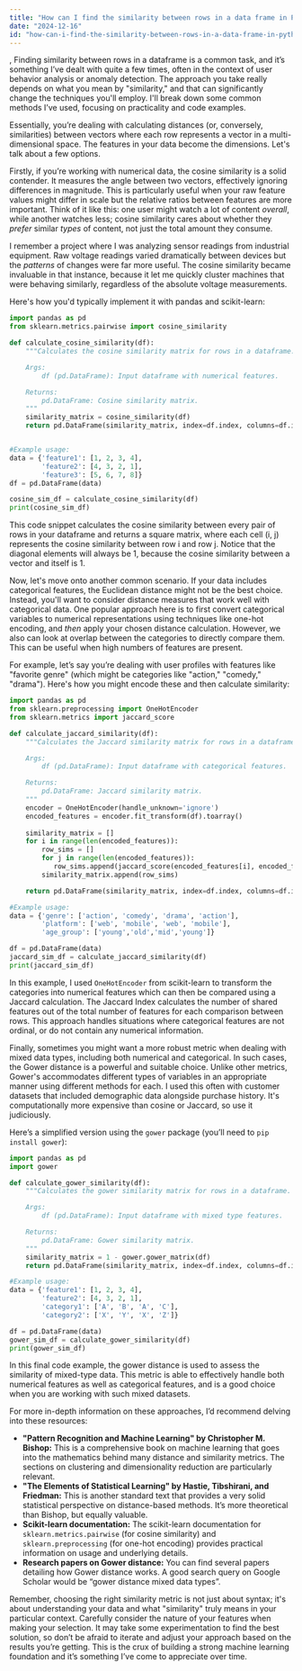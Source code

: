 ```yaml
---
title: "How can I find the similarity between rows in a data frame in Python?"
date: "2024-12-16"
id: "how-can-i-find-the-similarity-between-rows-in-a-data-frame-in-python"
---
```


,  Finding similarity between rows in a dataframe is a common task, and it’s something I’ve dealt with quite a few times, often in the context of user behavior analysis or anomaly detection. The approach you take really depends on what you mean by "similarity," and that can significantly change the techniques you'll employ. I'll break down some common methods I’ve used, focusing on practicality and code examples.

Essentially, you’re dealing with calculating distances (or, conversely, similarities) between vectors where each row represents a vector in a multi-dimensional space. The features in your data become the dimensions. Let's talk about a few options.

Firstly, if you’re working with numerical data, the cosine similarity is a solid contender. It measures the angle between two vectors, effectively ignoring differences in magnitude. This is particularly useful when your raw feature values might differ in scale but the relative ratios between features are more important. Think of it like this: one user might watch a lot of content *overall*, while another watches less; cosine similarity cares about whether they *prefer* similar *types* of content, not just the total amount they consume.

I remember a project where I was analyzing sensor readings from industrial equipment. Raw voltage readings varied dramatically between devices but the *patterns* of changes were far more useful. The cosine similarity became invaluable in that instance, because it let me quickly cluster machines that were behaving similarly, regardless of the absolute voltage measurements.

Here's how you'd typically implement it with pandas and scikit-learn:

```python
import pandas as pd
from sklearn.metrics.pairwise import cosine_similarity

def calculate_cosine_similarity(df):
    """Calculates the cosine similarity matrix for rows in a dataframe.

    Args:
        df (pd.DataFrame): Input dataframe with numerical features.

    Returns:
        pd.DataFrame: Cosine similarity matrix.
    """
    similarity_matrix = cosine_similarity(df)
    return pd.DataFrame(similarity_matrix, index=df.index, columns=df.index)


#Example usage:
data = {'feature1': [1, 2, 3, 4],
        'feature2': [4, 3, 2, 1],
        'feature3': [5, 6, 7, 8]}
df = pd.DataFrame(data)

cosine_sim_df = calculate_cosine_similarity(df)
print(cosine_sim_df)

```

This code snippet calculates the cosine similarity between every pair of rows in your dataframe and returns a square matrix, where each cell (i, j) represents the cosine similarity between row i and row j. Notice that the diagonal elements will always be 1, because the cosine similarity between a vector and itself is 1.

Now, let's move onto another common scenario. If your data includes categorical features, the Euclidean distance might not be the best choice. Instead, you'll want to consider distance measures that work well with categorical data. One popular approach here is to first convert categorical variables to numerical representations using techniques like one-hot encoding, and *then* apply your chosen distance calculation. However, we also can look at overlap between the categories to directly compare them. This can be useful when high numbers of features are present.

For example, let’s say you’re dealing with user profiles with features like "favorite genre" (which might be categories like "action," "comedy," "drama"). Here's how you might encode these and then calculate similarity:

```python
import pandas as pd
from sklearn.preprocessing import OneHotEncoder
from sklearn.metrics import jaccard_score

def calculate_jaccard_similarity(df):
    """Calculates the Jaccard similarity matrix for rows in a dataframe.

    Args:
        df (pd.DataFrame): Input dataframe with categorical features.

    Returns:
        pd.DataFrame: Jaccard similarity matrix.
    """
    encoder = OneHotEncoder(handle_unknown='ignore')
    encoded_features = encoder.fit_transform(df).toarray()
    
    similarity_matrix = []
    for i in range(len(encoded_features)):
        row_sims = []
        for j in range(len(encoded_features)):
           row_sims.append(jaccard_score(encoded_features[i], encoded_features[j]))
        similarity_matrix.append(row_sims)

    return pd.DataFrame(similarity_matrix, index=df.index, columns=df.index)

#Example usage:
data = {'genre': ['action', 'comedy', 'drama', 'action'],
        'platform': ['web', 'mobile', 'web', 'mobile'],
        'age_group': ['young','old','mid','young']}

df = pd.DataFrame(data)
jaccard_sim_df = calculate_jaccard_similarity(df)
print(jaccard_sim_df)
```

In this example, I used `OneHotEncoder` from scikit-learn to transform the categories into numerical features which can then be compared using a Jaccard calculation. The Jaccard Index calculates the number of shared features out of the total number of features for each comparison between rows. This approach handles situations where categorical features are not ordinal, or do not contain any numerical information.

Finally, sometimes you might want a more robust metric when dealing with mixed data types, including both numerical and categorical. In such cases, the Gower distance is a powerful and suitable choice. Unlike other metrics, Gower's accommodates different types of variables in an appropriate manner using different methods for each. I used this often with customer datasets that included demographic data alongside purchase history. It's computationally more expensive than cosine or Jaccard, so use it judiciously.

Here’s a simplified version using the `gower` package (you’ll need to `pip install gower`):

```python
import pandas as pd
import gower

def calculate_gower_similarity(df):
    """Calculates the gower similarity matrix for rows in a dataframe.

    Args:
        df (pd.DataFrame): Input dataframe with mixed type features.

    Returns:
        pd.DataFrame: Gower similarity matrix.
    """
    similarity_matrix = 1 - gower.gower_matrix(df)
    return pd.DataFrame(similarity_matrix, index=df.index, columns=df.index)

#Example usage:
data = {'feature1': [1, 2, 3, 4],
        'feature2': [4, 3, 2, 1],
        'category1': ['A', 'B', 'A', 'C'],
        'category2': ['X', 'Y', 'X', 'Z']}

df = pd.DataFrame(data)
gower_sim_df = calculate_gower_similarity(df)
print(gower_sim_df)
```

In this final code example, the gower distance is used to assess the similarity of mixed-type data. This metric is able to effectively handle both numerical features as well as categorical features, and is a good choice when you are working with such mixed datasets.

For more in-depth information on these approaches, I’d recommend delving into these resources:

*   **"Pattern Recognition and Machine Learning" by Christopher M. Bishop:** This is a comprehensive book on machine learning that goes into the mathematics behind many distance and similarity metrics. The sections on clustering and dimensionality reduction are particularly relevant.
*   **"The Elements of Statistical Learning" by Hastie, Tibshirani, and Friedman:** This is another standard text that provides a very solid statistical perspective on distance-based methods. It’s more theoretical than Bishop, but equally valuable.
*   **Scikit-learn documentation:** The scikit-learn documentation for `sklearn.metrics.pairwise` (for cosine similarity) and `sklearn.preprocessing` (for one-hot encoding) provides practical information on usage and underlying details.
*   **Research papers on Gower distance:** You can find several papers detailing how Gower distance works. A good search query on Google Scholar would be “gower distance mixed data types”.

Remember, choosing the right similarity metric is not just about syntax; it's about understanding your data and what "similarity" truly means in your particular context. Carefully consider the nature of your features when making your selection. It may take some experimentation to find the best solution, so don’t be afraid to iterate and adjust your approach based on the results you’re getting. This is the crux of building a strong machine learning foundation and it’s something I’ve come to appreciate over time.
